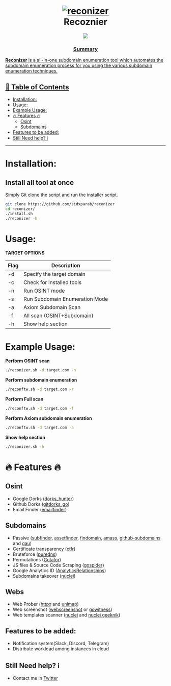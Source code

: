 <h1 align="center">
  <br>
  <a href="https://github.com/sidxparab/reconizer"><img src="https://github.com/sidxparab/reconizer/blob/main/Images/reconizer_banner.png" alt="reconizer"></a>
  <br>
  Recoznier
  <br>
</h1>


<p align="center">
  <a href="https://twitter.com/sidxparab">
    <img src="https://img.shields.io/badge/twitter-sidxparab-orange">
</p>


<h3 align="center">Summary</h3>

**Reconizer** is a all-in-one subdomain enumeration tool which automates the subdomain enumeration process for you using the various subdomain enumeration techniques.


📔 Table of Contents
-----------------
- [Installation:](#-installation)
- [Usage:](#usage)
- [Example Usage:](#example-usage)
- [:fire: Features :fire:](#fire-features-fire)
  - [Osint](#osint)
  - [Subdomains](#subdomains)
- [Features to be added:](#features-to-be-added)
- [Still Need help? :information_source:](#still-need-help-information_source)

---

# Installation:

## Install all tool at once

Simply Git clone the script and run the installer script.

```bash
git clone https://github.com/sidxparab/reconizer
cd reconizer/
./install.sh
./reconizer -h
```


# Usage:

**TARGET OPTIONS**

| Flag | Description |
|------|-------------|
| -d | Specify the target domain   |
| -c | Check for Installed tools |
| -n | Run OSINT mode  |
| -s | Run Subdomain Enumeration Mode |
| -a | Axiom Subdomain Scan |
| -f | All scan (OSINT+Subdomain) |
| -h | Show help section |


# Example Usage:

**Perform OSINT scan**

```bash
./reconizer.sh -d target.com -n
```

**Perform subdomain enumeration**

```bash
./reconftw.sh -d target.com -r
```

**Perform Full scan**

```bash
./reconftw.sh -d target.com -f
```

**Perform Axiom subdomain enumeration**

```bash
./reconftw.sh -d target.com -a
```

**Show help section**

```bash
./reconizer.sh -h
```

# :fire: Features :fire:

 ## Osint
- Google Dorks ([dorks_hunter](https://github.com/six2dez/dorks_hunter))
- Github Dorks ([gitdorks_go](https://github.com/damit5/gitdorks_go))
- Email Finder  ([emailfinder](https://github.com/Josue87/EmailFinder))

## Subdomains
  - Passive ([subfinder](https://github.com/projectdiscovery/subfinder), [assetfinder](https://github.com/tomnomnom/assetfinder), [findomain](https://github.com/Findomain/Findomain), [amass](https://github.com/OWASP/Amass), [github-subdomains](https://github.com/gwen001/github-subdomains) and [gau](https://github.com/lc/gau))
  - Certificate transparency ([ctfr](https://github.com/UnaPibaGeek/ctfr))
  - Bruteforce ([puredns](https://github.com/d3mondev/puredns))
  - Permutations ([Gotator](https://github.com/Josue87/gotator))
  - JS files & Source Code Scraping ([gospider](https://github.com/jaeles-project/gospider))
  - Google Analytics ID ([AnalyticsRelationships](https://github.com/Josue87/AnalyticsRelationships))
  - Subdomains takeover ([nuclei](https://github.com/projectdiscovery/nuclei))

## Webs
- Web Prober ([httpx](https://github.com/projectdiscovery/httpx) and [unimap](https://github.com/Edu4rdSHL/unimap))
- Web screenshot ([webscreenshot](https://github.com/maaaaz/webscreenshot) or [gowitness](https://github.com/sensepost/gowitness))
- Web templates scanner ([nuclei](https://github.com/projectdiscovery/nuclei) and [nuclei geeknik](https://github.com/geeknik/the-nuclei-templates.git))


## Features to be added:
- Notification system(Slack, Discord, Telegram)
- Distribute workload among instances in cloud

## Still Need help? :information_source:

-  Contact me in [Twitter](https://twitter.com/sidxparab)

